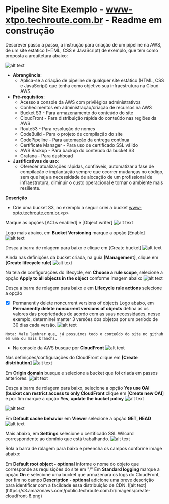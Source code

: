 # Pipeline Site Exemplo - www-xtpo.techroute.com.br - Readme em construção
Descrever passo a passo, a instrução para criação de um pipeline na AWS, de um site estático (HTML, CSS e JavaScript) de exemplo, que tem como proposta a arquitetura abaixo:

![alt text](https://s3.amazonaws.com/public.techroute.com.br/imagens/Arquitetura_SITE_XPTO-TECHROUTE.png)

- <b>Abrangência</b>:
    - Aplica-se a criação de pipeline de qualquer site estático (HTML, CSS e JavaScript) que tenha como objetivo sua infraestrutura na Cloud AWS.
- <b>Pré-requisitos</b>:
    - Acesso a console da AWS com privilégios administrativos
    - Conhecimentos em administração/criação de recursos na AWS
    - Bucket S3 - Para armazenamento do conteúdo do site
    - CloudFront - Para distribuição rápida do conteúdo nas regiões da AWS
    - Route53 - Para resolução de nomes
    - CodeBuild - Para o projeto de compilação do site
    - CodePipeline - Para automação da entrega contínua
    - Certificate Manager - Para uso de certificado SSL válido
    - AWS Backup - Para backup do conteúdo da bucket S3
    - Grafana - Para dashboad
- <b>Justificativas de uso</b>:
    - Oferecer atualizações rápidas, confiáveis, automatizar a fase de compilação e implantação sempre que ocorrer mudanças no código, sem que haja a necessidade de alocação de um profissional de infraestrutura, diminuir o custo operacional e tornar o ambiente mais resiliente.

<b>Descrição</b><p>
- Crie uma bucket S3, no exemplo a seguir criei a bucket www-xpto.techroute.com.br.<p> 


Marque as opções [ACLs enabled] e [Object writer]
![alt text](https://s3.amazonaws.com/public.techroute.com.br/imagens/create-bucket-1.png) 

Logo mais abaixo, em <b>Bucket Versioning</b> marque a opção [Enable]
![alt text](https://s3.amazonaws.com/public.techroute.com.br/imagens/create-bucket-2.png)

Desça a barra de rolagem para baixo e clique em [Create bucket]
![alt text](https://s3.amazonaws.com/public.techroute.com.br/imagens/create-bucket-3.png)


Ainda nas definições da bucket criada, na guia <b>[Management]</b>, clique em <b>[Create lifecycle rule]</b>
![alt text](https://s3.amazonaws.com/public.techroute.com.br/imagens/create-bucket-4.png)

Na tela de configurações do lifecycle, em <b>Choose a rule scope</b>, selecione a opção <b>Apply to all objects in the object</b> conforme imagem abaixo
![alt text](https://s3.amazonaws.com/public.techroute.com.br/imagens/create-bucket-retencao-3.png)

Desça a barra de rolagem para baixo e em <b>Lifecycle rule actions</b> selecione a opção
- [x] Permanently delete noncurrent versions of objects
Logo abaixo, em <b>Permanently delete noncurrent versions of objects</b> defina as os valores das propriedades de acordo com as suas necessidades, nesse exemplo, determinei manter 3 versões dos objetos por um período de 30 dias cada versão. 
![alt text](https://s3.amazonaws.com/public.techroute.com.br/imagens/create-bucket-6.png)

```
Nota: Vale lembrar que, já possuímos todo o conteúdo do site no github em uma ou mais branchs.
```

- Na console da AWS busque por <b>CloudFront</b> ![alt text](https://s3.amazonaws.com/public.techroute.com.br/imagens/create-cloudfront-1.png)

Nas definições/configurações do CloudFront clique em <b>[Create distribution]</b>
![alt text](https://s3.amazonaws.com/public.techroute.com.br/imagens/create-cloudfront-2.png)

Em <b>Origin domain</b> busque e selecione a bucket que foi criada em passos anteriores.
![alt text](https://s3.amazonaws.com/public.techroute.com.br/imagens/create-cloudfront-3.png)

Desça a barra de rolagem para baixo, selecione a opção <b>Yes use OAI (bucket can restrict access to only CloudFront</b> clique em [<b>Create new OAI</b>] e por fim marque a opção <b>Yes, update the bucket policy</b>
![alt text](https://s3.amazonaws.com/public.techroute.com.br/imagens/create-cloudfront-4.png)

![alt text](https://s3.amazonaws.com/public.techroute.com.br/imagens/create-cloudfront-5.png)

Em <b>Default cache behavior</b> em <b>Viewer</b> selecione a opção <b>GET, HEAD</b>
![alt text](https://s3.amazonaws.com/public.techroute.com.br/imagens/create-cloudfront-6.png)

Mais abaixo, em <b>Settings</b> selecione o certificado SSL Wilcard correspondente ao domínio que está trabalhando.
![alt text](https://s3.amazonaws.com/public.techroute.com.br/imagens/create-cloudfront-7.png)

Rola a barra de rolagem para baixo e preencha os campos conforme image abaixo:
<p>
Em <b>Default root object - optional</b> informe o nome do objeto que corresponde as requisições do site em "/"
Em <b>Standard logging</b> marque a opção <b>On</b> e selecione uma bucket que armazenará os logs do CloudFront, por fim no campo <b>Description - optional</b> adicione uma breve descrição para identificar com a facildade essa distribuição de CDN.
![alt text](https://s3.amazonaws.com/public.techroute.com.br/imagens/create-cloudfront-8.png)
